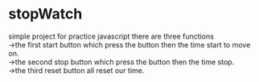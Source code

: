 # stopWatch
simple project for practice javascript
there are three functions<br>
  ->the first start button which press the button then the time start to move on.<br>
  ->the second stop button which press the button then the time stop.<br>
  ->the third reset button all reset our time.<br>
